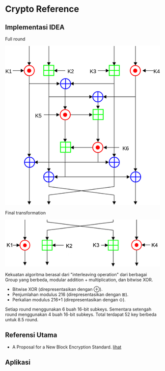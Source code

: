 # Crypto Reference

## Implementasi IDEA

Full round

![Full round](round.png)

Final transformation

![Final transformation](final-transformation.png)

Kekuatan algoritma berasal dari "interleaving operation" dari berbagai Group yang berbeda, modular addition + multiplication, dan bitwise XOR.

- Bitwise XOR (direpresentasikan dengan ⊕).
- Penjumlahan modulus 216 (direpresentasikan dengan ⊞).
- Perkalian modulus 216+1 (direpresentasikan dengan ⊙).

Setiap round menggunakan 6 buah 16-bit subkeys. Sementara setengah round menggunakan 4 buah 16-bit subkeys. Total terdapat 52 key berbeda untuk 8.5 round.

## Referensi Utama

* A Proposal for a New Block Encryption Standard. [lihat](idea.pdf)

## Aplikasi